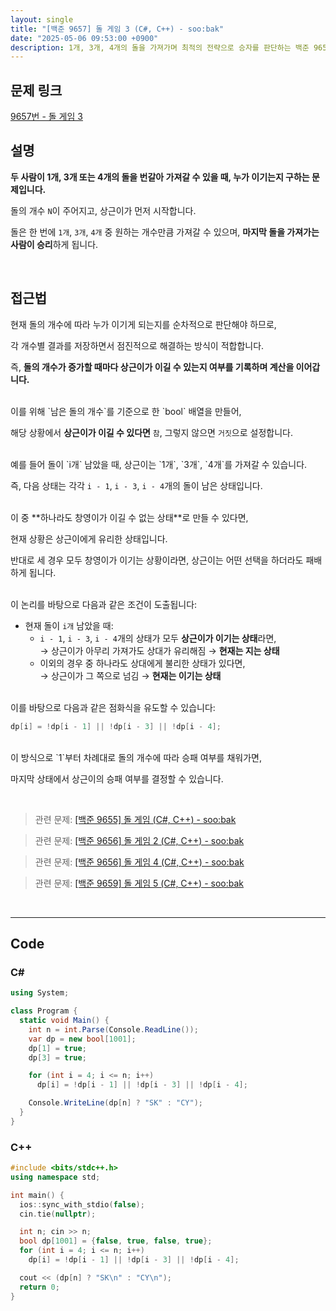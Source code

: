 ```yaml
---
layout: single
title: "[백준 9657] 돌 게임 3 (C#, C++) - soo:bak"
date: "2025-05-06 09:53:00 +0900"
description: 1개, 3개, 4개의 돌을 가져가며 최적의 전략으로 승자를 판단하는 백준 9657번 돌 게임 3 문제의 C# 및 C++ 풀이 및 해설
---
```


## 문제 링크
[9657번 - 돌 게임 3](https://www.acmicpc.net/problem/9657)

## 설명
**두 사람이 1개, 3개 또는 4개의 돌을 번갈아 가져갈 수 있을 때, 누가 이기는지 구하는 문제입니다.**

돌의 개수 `N`이 주어지고, 상근이가 먼저 시작합니다.

돌은 한 번에 `1개`, `3개`, `4개` 중 원하는 개수만큼 가져갈 수 있으며, **마지막 돌을 가져가는 사람이 승리**하게 됩니다.

<br>

## 접근법
현재 돌의 개수에 따라 누가 이기게 되는지를 순차적으로 판단해야 하므로,

각 개수별 결과를 저장하면서 점진적으로 해결하는 방식이 적합합니다.

즉, **돌의 개수가 증가할 때마다 상근이가 이길 수 있는지 여부를 기록하며 계산을 이어갑니다.**

<br>
이를 위해 `남은 돌의 개수`를 기준으로 한 `bool` 배열을 만들어,

해당 상황에서 **상근이가 이길 수 있다면** `참`, 그렇지 않으면 `거짓`으로 설정합니다.

<br>
예를 들어 돌이 `i개` 남았을 때, 상근이는 `1개`, `3개`, `4개`를 가져갈 수 있습니다.

즉, 다음 상태는 각각 `i - 1`, `i - 3`, `i - 4`개의 돌이 남은 상태입니다.

<br>
이 중 **하나라도 창영이가 이길 수 없는 상태**로 만들 수 있다면,

현재 상황은 상근이에게 유리한 상태입니다.

반대로 세 경우 모두 창영이가 이기는 상황이라면, 상근이는 어떤 선택을 하더라도 패배하게 됩니다.

<br>
이 논리를 바탕으로 다음과 같은 조건이 도출됩니다:

- 현재 돌이 `i개` 남았을 때:
  - `i - 1`, `i - 3`, `i - 4`개의 상태가 모두 **상근이가 이기는 상태**라면,<br>
    → 상근이가 아무리 가져가도 상대가 유리해짐 → **현재는 지는 상태**
  - 이외의 경우 중 하나라도 상대에게 불리한 상태가 있다면,<br>
    → 상근이가 그 쪽으로 넘김 → **현재는 이기는 상태**

<br>
이를 바탕으로 다음과 같은 점화식을 유도할 수 있습니다:

```cpp
dp[i] = !dp[i - 1] || !dp[i - 3] || !dp[i - 4];
```

<br>
이 방식으로 `1`부터 차례대로 돌의 개수에 따라 승패 여부를 채워가면,

마지막 상태에서 상근이의 승패 여부를 결정할 수 있습니다.

<br>

> 관련 문제: [[백준 9655] 돌 게임 (C#, C++) - soo:bak](https://soo-bak.github.io/algorithm/boj/stone-game-40)

> 관련 문제: [[백준 9656] 돌 게임 2 (C#, C++) - soo:bak](https://soo-bak.github.io/algorithm/boj/stone-game2-40)

> 관련 문제: [[백준 9656] 돌 게임 4 (C#, C++) - soo:bak](https://soo-bak.github.io/algorithm/boj/stone-game4-62)

> 관련 문제: [[백준 9659] 돌 게임 5 (C#, C++) - soo:bak](https://soo-bak.github.io/algorithm/boj/rockgame5-1724)

<br>

---

## Code

### C#

```csharp
using System;

class Program {
  static void Main() {
    int n = int.Parse(Console.ReadLine());
    var dp = new bool[1001];
    dp[1] = true;
    dp[3] = true;

    for (int i = 4; i <= n; i++)
      dp[i] = !dp[i - 1] || !dp[i - 3] || !dp[i - 4];

    Console.WriteLine(dp[n] ? "SK" : "CY");
  }
}
```

### C++

```cpp
#include <bits/stdc++.h>
using namespace std;

int main() {
  ios::sync_with_stdio(false);
  cin.tie(nullptr);

  int n; cin >> n;
  bool dp[1001] = {false, true, false, true};
  for (int i = 4; i <= n; i++)
    dp[i] = !dp[i - 1] || !dp[i - 3] || !dp[i - 4];

  cout << (dp[n] ? "SK\n" : "CY\n");
  return 0;
}
```

